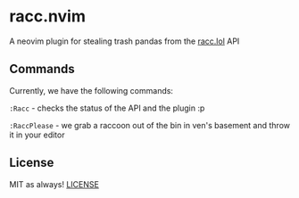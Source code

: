 # racc.nvim

A neovim plugin for stealing trash pandas from the [racc.lol](https://racc.lol) API

## Commands

Currently, we have the following commands:

`:Racc` - checks the status of the API and the plugin :p

`:RaccPlease` - we grab a raccoon out of the bin in ven's basement and throw it in your editor

## License

MIT as always! [LICENSE](./LICENSE)

